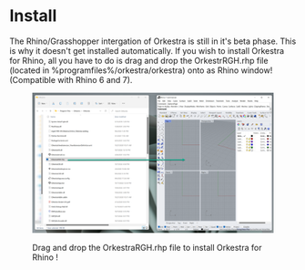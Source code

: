# Install

The Rhino/Grasshopper intergation of Orkestra is still in it's beta phase. This is why it doesn't get installed automatically. If you wish to install Orkestra for Rhino, all you have to do is drag and drop the OrkestrRGH.rhp file (located in %programfiles%/orkestra/orkestra) onto as Rhino window! (Compatible with Rhino 6 and 7).

<figure><img src="../.gitbook/assets/image (2).png" alt=""><figcaption><p>Drag and drop the OrkestraRGH.rhp file to install Orkestra for Rhino !</p></figcaption></figure>



